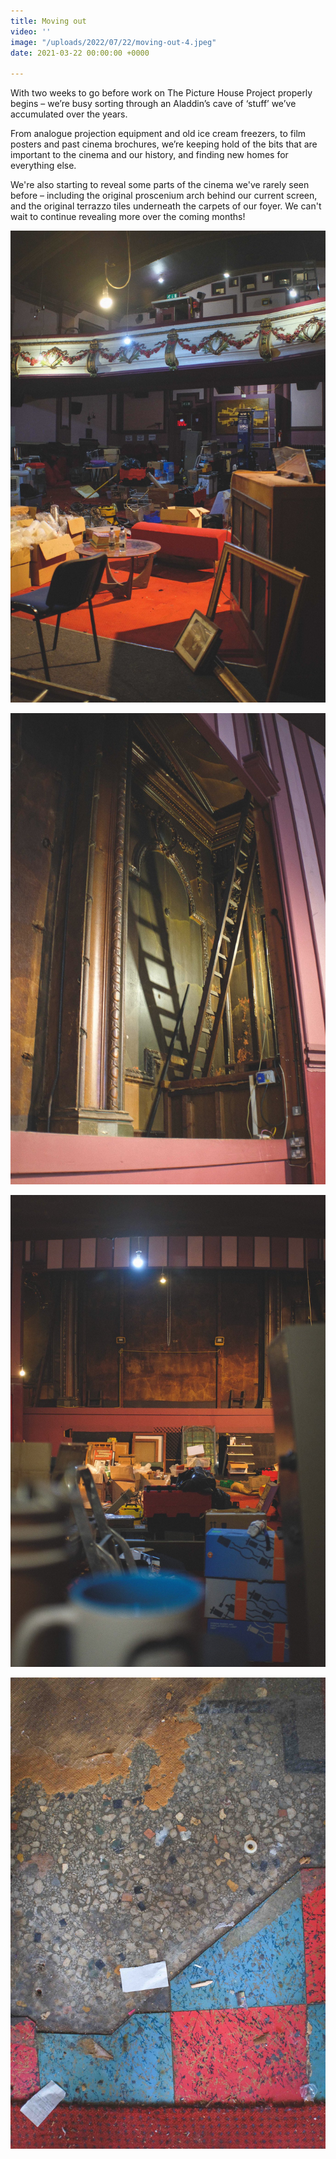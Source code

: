 ```yaml
---
title: Moving out
video: ''
image: "/uploads/2022/07/22/moving-out-4.jpeg"
date: 2021-03-22 00:00:00 +0000

---
```

With two weeks to go before work on The Picture House Project properly begins – we’re busy sorting through an Aladdin’s cave of ‘stuff’ we’ve accumulated over the years.   
  
From analogue projection equipment and old ice cream freezers, to film posters and past cinema brochures, we’re keeping hold of the bits that are important to the cinema and our history, and finding new homes for everything else.

We're also starting to reveal some parts of the cinema we've rarely seen before – including the original proscenium arch behind our current screen, and the original terrazzo tiles underneath the carpets of our foyer. We can't wait to continue revealing more over the coming months! 

![](/uploads/2022/07/22/moving-out-2.jpeg)

![](/uploads/2022/07/22/moving-out-3.jpeg)

![](/uploads/2022/07/22/moving-out-4.jpeg)

![](/uploads/2022/07/22/moving-out-1.jpeg)
